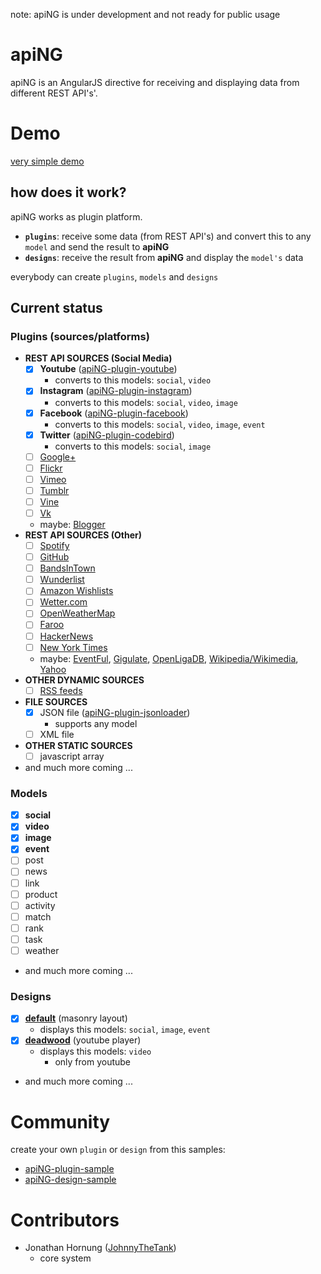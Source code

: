 note: apiNG is under development and not ready for public usage

# apiNG

apiNG is an AngularJS directive for receiving and displaying data from different REST API's'.

# Demo
[very simple demo](http://johnnythetank.github.io/apiNG/#demo)

## how does it work?

apiNG works as plugin platform.
 - **`plugins`**: receive some data (from REST API's) and convert this to any `model` and send the result to **apiNG**
 - **`designs`**: receive the result from **apiNG** and display the `model's` data

everybody can create `plugins`, `models` and `designs`

## Current status

### Plugins (sources/platforms)
 - **REST API SOURCES (Social Media)**
     - [x] **Youtube** ([apiNG-plugin-youtube](https://github.com/JohnnyTheTank/apiNG-plugin-youtube))
        - converts to this models: `social`, `video`
     - [x] **Instagram** ([apiNG-plugin-instagram](https://github.com/JohnnyTheTank/apiNG-plugin-instagram))
        - converts to this models: `social`, `video`, `image`
     - [x] **Facebook** ([apiNG-plugin-facebook](https://github.com/JohnnyTheTank/apiNG-plugin-facebook))
        - converts to this models: `social`, `video`, `image`, `event`
     - [x] **Twitter** ([apiNG-plugin-codebird](https://github.com/JohnnyTheTank/apiNG-plugin-codebird))
        - converts to this models: `social`, `image`
     - [ ] [Google+](https://developers.google.com/+/web/api/rest/latest/)
     - [ ] [Flickr](https://www.flickr.com/services/api/)
     - [ ] [Vimeo](https://developer.vimeo.com/api/)
     - [ ] [Tumblr](https://www.tumblr.com/docs/en/api/v2)
     - [ ] [Vine](https://github.com/starlock/vino/wiki/API-Reference)
     - [ ] [Vk](http://vk.com/dev)
     - maybe: [Blogger](https://developers.google.com/blogger/docs/3.0/using)
 - **REST API SOURCES (Other)**
     - [ ] [Spotify](https://developer.spotify.com/web-api/)
     - [ ] [GitHub](https://developer.github.com/v3/)
     - [ ] [BandsInTown](https://www.bandsintown.com/api/overview)
     - [ ] [Wunderlist](https://developer.wunderlist.com/documentation)
     - [ ] [Amazon Wishlists](https://github.com/doitlikejustin/amazon-wish-lister)
     - [ ] [Wetter.com](http://www.wetter.com/apps_und_mehr/website/api/)
     - [ ] [OpenWeatherMap](http://openweathermap.org/api)
     - [ ] [Faroo](http://www.faroo.com/hp/api/api.html#json)
     - [ ] [HackerNews](https://github.com/HackerNews/API)
     - [ ] [New York Times](http://developer.nytimes.com/docs/read/times_newswire_api)
     - maybe: [EventFul](http://api.eventful.com/docs/formats), [Gigulate](http://gigulate.com/api/), [OpenLigaDB](http://www.openligadb.de/Help), [Wikipedia/Wikimedia](https://www.mediawiki.org/wiki/API:Main_page/de), [Yahoo](https://developer.yahoo.com/boss/search/)
 - **OTHER DYNAMIC SOURCES**
    - [ ] [RSS feeds](http://cyber.law.harvard.edu/rss/rss.html)
 - **FILE SOURCES**
    - [x] JSON file ([apiNG-plugin-jsonloader](https://github.com/JohnnyTheTank/apiNG-plugin-jsonloader))
        - supports any model
    - [ ] XML file
 - **OTHER STATIC SOURCES**
    - [ ] javascript array
 - and much more coming ...
    
### Models
 - [x] **social**
 - [x] **video**
 - [x] **image**
 - [x] **event**
 - [ ] post
 - [ ] news
 - [ ] link
 - [ ] product
 - [ ] activity
 - [ ] match
 - [ ] rank
 - [ ] task
 - [ ] weather
 - and much more coming ...
    
### Designs
 - [x] **[default](https://github.com/JohnnyTheTank/apiNG-design-default)** (masonry layout)
    - displays this models: `social`, `image`, `event`
 - [x] **[deadwood](https://github.com/JohnnyTheTank/apiNG-design-deadwood)** (youtube player)
    - displays this models: `video`
        - only from youtube
 - and much more coming ...
 
# Community
create your own `plugin` or `design` from this samples:
- [apiNG-plugin-sample](https://github.com/JohnnyTheTank/apiNG-plugin-sample)
- [apiNG-design-sample](https://github.com/JohnnyTheTank/apiNG-design-sample)

# Contributors
- Jonathan Hornung ([JohnnyTheTank](https://github.com/JohnnyTheTank))
    - core system
